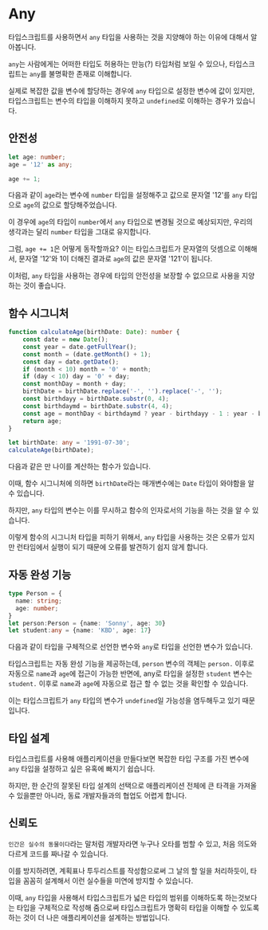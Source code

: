 # Any

타입스크립트를 사용하면서 `any` 타입을 사용하는 것을 지양해야 하는 이유에 대해서 알아봅니다.

`any`는 사람에게는 어떠한 타입도 허용하는 만능(?) 타입처럼 보일 수 있으나, 타입스크립트는 `any`를 불명확한 존재로 이해합니다.

실제로 복잡한 값을 변수에 할당하는 경우에 `any` 타입으로 설정한 변수에 값이 있지만, 타입스크립트는 변수의 타입을 이해하지 못하고 `undefined`로 이해하는 경우가 있습니다.

## 안전성

```ts
let age: number;
age = '12' as any;

age += 1;
```
다음과 같이 `age`라는 변수에 `number` 타입을 설정해주고 값으로 문자열 '12'를 `any` 타입으로 `age`의 값으로 할당해주었습니다.

이 경우에 `age`의 타입이 `number`에서 `any` 타입으로 변경될 것으로 예상되지만, 우리의 생각과는 달리 `number` 타입을 그대로 유지합니다.

그럼, `age += 1`은 어떻게 동작할까요? 이는 타입스크립트가 문자열의 덧셈으로 이해해서, 문자열 '12'와 1이 더해진 결과로 `age`의 값은 문자열 '121'이 됩니다.

이처럼, `any` 타입을 사용하는 경우에 타입의 안전성을 보장할 수 없으므로 사용을 지양하는 것이 좋습니다. 

## 함수 시그니처

```ts
function calculateAge(birthDate: Date): number {
    const date = new Date();
    const year = date.getFullYear();
    const month = (date.getMonth() + 1);
    const day = date.getDate();       
    if (month < 10) month = '0' + month;
    if (day < 10) day = '0' + day;
    const monthDay = month + day;
    birthDate = birthDate.replace('-', '').replace('-', '');
    const birthdayy = birthDate.substr(0, 4);
    const birthdaymd = birthDate.substr(4, 4); 
    const age = monthDay < birthdaymd ? year - birthdayy - 1 : year - birthdayy;
    return age;
}

let birthDate: any = '1991-07-30';
calculateAge(birthDate);
```

다음과 같은 만 나이를 계산하는 함수가 있습니다. 

이때, 함수 시그니처에 의하면 `birthDate`라는 매개변수에는 `Date` 타입이 와야함을 알 수 있습니다. 

하지만, `any` 타입의 변수는 이를 무시하고 함수의 인자로서의 기능을 하는 것을 알 수 있습니다.

이렇게 함수의 시그니처 타입을 피하기 위해서, `any` 타입을 사용하는 것은 오류가 있지만 런타임에서 실행이 되기 때문에 오류를 발견하기 쉽지 않게 합니다. 

## 자동 완성 기능
```ts
type Person = {
  name: string;
  age: number;
}
let person:Person = {name: 'Sonny', age: 30}
let student:any = {name: 'KBD', age: 17}
```

다음과 같이 타입을 구체적으로 선언한 변수와 `any`로 타입을 선언한 변수가 있습니다.

타입스크립트는 자동 완성 기능을 제공하는데, `person` 변수의 객체는 `person.` 이후로 자동으로 `name`과 `age`에 접근이 가능한 반면에, any로 타입을 설정한 `student` 변수는 `student.` 이후로  `name`과 `age`에 자동으로 접근 할 수 없는 것을 확인할 수 있습니다.

이는 타입스크립트가 `any` 타입의 변수가 `undefined`일 가능성을 
염두해두고 있기 때문입니다. 

## 타입 설계

타입스크립트를 사용해 애플리케이션을 만들다보면 복잡한 타입 구조를 가진 변수에 `any` 타입을 설정하고 싶은 유혹에 빠지기 쉽습니다.

하지만, 한 순간의 잘못된 타입 설계의 선택으로 애플리케이션 전체에 큰 타격을 가져올 수 있을뿐만 아니라, 동료 개발자들과의 협업도 어렵게 합니다.

## 신뢰도

`인간은 실수의 동물이다`라는 말처럼 개발자라면 누구나 오타를 범할 수 있고, 처음 의도와 다르게 코드를 짜나갈 수 있습니다. 

이를 방지하려면, 계획표나 투두리스트를 작성함으로써 그 날의 할 일을 처리하듯이, 타입을 꼼꼼히 설계해서 이런 실수들을 미연에 방지할 수 있습니다.

이때, `any` 타입을 사용해서 타입스크립트가 넓은 타입의 범위를 이해하도록 하는것보다는 타입을 구체적으로 작성해 줌으로써 타입스크립트가 명확히 타입을 이해할 수 있도록 하는 것이 더 나은 애플리케이션을 설계하는 방법입니다.